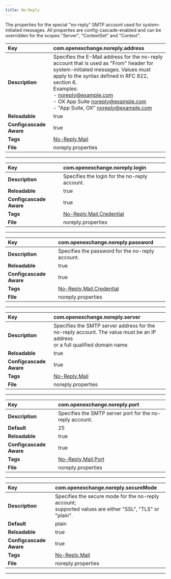 ```yaml
---
title: No-Reply
---
```


The properties for the special "no-reply" SMTP account used for system-initiated messages.
All properties are config-cascade-enabled and can be overridden for the scopes "Server",
"ContextSet" and "Context".


| __Key__ | com.openexchange.noreply.address |
|:----------------|:--------|
| __Description__ | Specifies the E-Mail address for the no-reply account that is used as "From" header for<br>system-initiated messages. Values must apply to the syntax defined in RFC 822, section 6.<br>Examples:<br>  - noreply@example.com<br>  - OX App Suite <noreply@example.com><br>  - "App Suite, OX" <noreply@example.com><br> |
| __Reloadable__ | true |
| __Configcascade Aware__ | true |
| __Tags__ | <a href="https://documentation.open-xchange.com/latest/middleware/configuration/tags/No-Reply.html">No-Reply</a>,<a href="https://documentation.open-xchange.com/latest/middleware/configuration/tags/Mail.html">Mail</a> |
| __File__ | noreply.properties |

---
| __Key__ | com.openexchange.noreply.login |
|:----------------|:--------|
| __Description__ | Specifies the login for the no-reply account.<br> |
| __Reloadable__ | true |
| __Configcascade Aware__ | true |
| __Tags__ | <a href="https://documentation.open-xchange.com/latest/middleware/configuration/tags/No-Reply.html">No-Reply</a>,<a href="https://documentation.open-xchange.com/latest/middleware/configuration/tags/Mail.html">Mail</a>,<a href="https://documentation.open-xchange.com/latest/middleware/configuration/tags/Credential.html">Credential</a> |
| __File__ | noreply.properties |

---
| __Key__ | com.openexchange.noreply.password |
|:----------------|:--------|
| __Description__ | Specifies the password for the no-reply account.<br> |
| __Reloadable__ | true |
| __Configcascade Aware__ | true |
| __Tags__ | <a href="https://documentation.open-xchange.com/latest/middleware/configuration/tags/No-Reply.html">No-Reply</a>,<a href="https://documentation.open-xchange.com/latest/middleware/configuration/tags/Mail.html">Mail</a>,<a href="https://documentation.open-xchange.com/latest/middleware/configuration/tags/Credential.html">Credential</a> |
| __File__ | noreply.properties |

---
| __Key__ | com.openexchange.noreply.server |
|:----------------|:--------|
| __Description__ | Specifies the SMTP server address for the no-reply account. The value must be an IP address<br>or a full qualified domain name.<br> |
| __Reloadable__ | true |
| __Configcascade Aware__ | true |
| __Tags__ | <a href="https://documentation.open-xchange.com/latest/middleware/configuration/tags/No-Reply.html">No-Reply</a>,<a href="https://documentation.open-xchange.com/latest/middleware/configuration/tags/Mail.html">Mail</a> |
| __File__ | noreply.properties |

---
| __Key__ | com.openexchange.noreply.port |
|:----------------|:--------|
| __Description__ | Specifies the SMTP server port for the no-reply account.<br> |
| __Default__ | 25 |
| __Reloadable__ | true |
| __Configcascade Aware__ | true |
| __Tags__ | <a href="https://documentation.open-xchange.com/latest/middleware/configuration/tags/No-Reply.html">No-Reply</a>,<a href="https://documentation.open-xchange.com/latest/middleware/configuration/tags/Mail.html">Mail</a>,<a href="https://documentation.open-xchange.com/latest/middleware/configuration/tags/Port.html">Port</a> |
| __File__ | noreply.properties |

---
| __Key__ | com.openexchange.noreply.secureMode |
|:----------------|:--------|
| __Description__ | Specifies the secure mode for the no-reply account;<br>supported values are either "SSL", "TLS" or "plain".<br> |
| __Default__ | plain |
| __Reloadable__ | true |
| __Configcascade Aware__ | true |
| __Tags__ | <a href="https://documentation.open-xchange.com/latest/middleware/configuration/tags/No-Reply.html">No-Reply</a>,<a href="https://documentation.open-xchange.com/latest/middleware/configuration/tags/Mail.html">Mail</a> |
| __File__ | noreply.properties |

---

